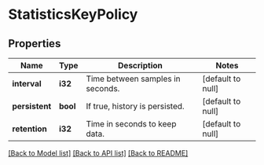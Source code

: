 # StatisticsKeyPolicy

## Properties
Name | Type | Description | Notes
------------ | ------------- | ------------- | -------------
**interval** | **i32** | Time between samples in seconds. | [default to null]
**persistent** | **bool** | If true, history is persisted. | [default to null]
**retention** | **i32** | Time in seconds to keep data. | [default to null]

[[Back to Model list]](../README.md#documentation-for-models) [[Back to API list]](../README.md#documentation-for-api-endpoints) [[Back to README]](../README.md)


